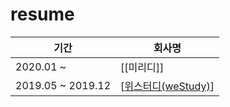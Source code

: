 # resume

| 기간              | 회사명                |
| ----------------- | --------------------- |
| 2020.01 ~         | [[미리디]]            |
| 2019.05 ~ 2019.12 | [[위스터디(weStudy)]] |

[//begin]: # "Autogenerated link references for markdown compatibility"
[위스터디(westudy)]: 위스터디(weStudy) "위스터디(weStudy)"
[//end]: # "Autogenerated link references"
